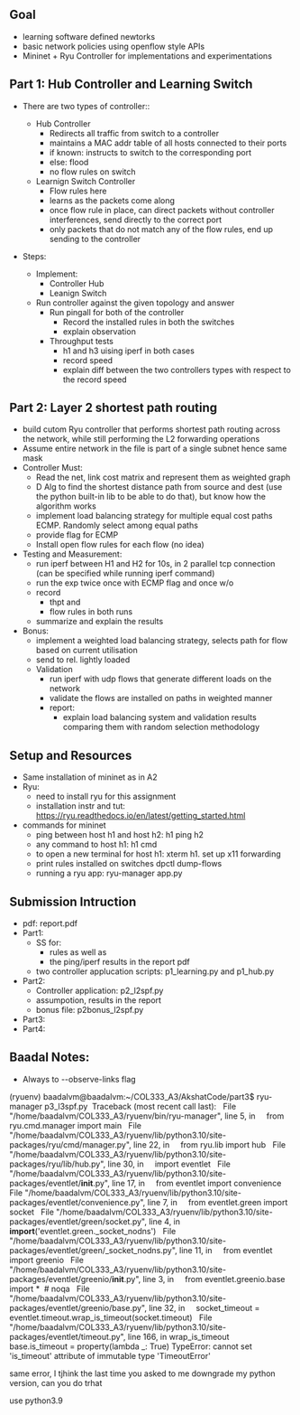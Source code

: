 ## Goal

- learning software defined newtorks
- basic network policies using openflow style APIs
- Mininet + Ryu Controller for implementations and experimentations

## Part 1: Hub Controller and Learning Switch 

- There are two types of controller::
    - Hub Controller 
        - Redirects all traffic from switch to a controller
        - maintains a MAC addr table of all hosts connected to their ports
        - if known: instructs to switch to the corresponding port
        - else: flood
        - no flow rules on switch
    - Learnign Switch Controller
        - Flow rules here
        - learns as the packets come along
        - once flow rule in place, can direct packets without controller interferences, send directly to the correct port
        - only packets that do not match any of the flow rules, end up sending to the controller

- Steps:
    - Implement:
        - Controller Hub
        - Leanign Switch
    - Run controller against the given topology and answer
        - Run pingall for both of the controller
            - Record the installed rules in both the switches
            - explain observation
        - Throughput tests
            - h1 and h3 uising iperf in both cases
            - record speed
            - explain diff between the two controllers types with respect to the record speed

## Part 2: Layer 2 shortest path routing

- build cutom Ryu controller that performs shortest path routing across the network, while still performing the L2 forwarding operations
- Assume entire network in the file is part of a single subnet hence same mask
- Controller Must:
    - Read the net, link cost matrix and represent them as weighted graph 
    - D Alg to find the shortest distance path from source and dest (use the python built-in lib to be able to do that), but know how the algorithm works
    - implement load balancing strategy for multiple equal cost paths ECMP. Randomly select among equal paths
    - provide flag for ECMP
    - Install open flow rules for each flow (no idea)
- Testing and Measurement:
    - run iperf between H1 and H2 for 10s, in 2 parallel tcp connection (can be specified while running iperf command)
    - run the exp twice once with ECMP flag and once w/o
    - record 
        - thpt and 
        - flow rules in both runs
    - summarize and explain the results
- Bonus:
    - implement a weighted load balancing strategy, selects path for flow based on current utilisation 
    - send to rel. lightly loaded
    - Validation
        - run iperf with udp flows that generate different loads on the network
        - validate the flows are installed on paths in weighted manner
        - report:
            - explain load balancing system and validation results comparing them with random selection methodology 


## Setup and Resources

- Same installation of mininet as in A2
- Ryu:
    - need to install ryu for this assignment
    - installation instr and tut: https://ryu.readthedocs.io/en/latest/getting_started.html
- commands for mininet
    - ping between host h1 and host h2: h1 ping h2
    - any command to host h1: h1 cmd
    - to open a new terminal for host h1: xterm h1. set up x11 forwarding
    - print rules installed on switches dpctl dump-flows
    - running a ryu app: ryu-manager app.py

## Submission Intruction 
- pdf: report.pdf
- Part1: 
    - SS for:
        - rules as well as 
        - the ping/iperf results in the report pdf
    - two controller applucation scripts: p1_learning.py and p1_hub.py
- Part2:
    - Controller application: p2_l2spf.py
    - assumpotion, results in the report
    - bonus file: p2bonus_l2spf.py
- Part3:
- Part4:



## Baadal Notes:


- Always to --observe-links flag

(ryuenv) baadalvm@baadalvm:~/COL333_A3/AkshatCode/part3$ ryu-manager p3_l3spf.py 
Traceback (most recent call last):
  File "/home/baadalvm/COL333_A3/ryuenv/bin/ryu-manager", line 5, in <module>
    from ryu.cmd.manager import main
  File "/home/baadalvm/COL333_A3/ryuenv/lib/python3.10/site-packages/ryu/cmd/manager.py", line 22, in <module>
    from ryu.lib import hub
  File "/home/baadalvm/COL333_A3/ryuenv/lib/python3.10/site-packages/ryu/lib/hub.py", line 30, in <module>
    import eventlet
  File "/home/baadalvm/COL333_A3/ryuenv/lib/python3.10/site-packages/eventlet/__init__.py", line 17, in <module>
    from eventlet import convenience
  File "/home/baadalvm/COL333_A3/ryuenv/lib/python3.10/site-packages/eventlet/convenience.py", line 7, in <module>
    from eventlet.green import socket
  File "/home/baadalvm/COL333_A3/ryuenv/lib/python3.10/site-packages/eventlet/green/socket.py", line 4, in <module>
    __import__('eventlet.green._socket_nodns')
  File "/home/baadalvm/COL333_A3/ryuenv/lib/python3.10/site-packages/eventlet/green/_socket_nodns.py", line 11, in <module>
    from eventlet import greenio
  File "/home/baadalvm/COL333_A3/ryuenv/lib/python3.10/site-packages/eventlet/greenio/__init__.py", line 3, in <module>
    from eventlet.greenio.base import *  # noqa
  File "/home/baadalvm/COL333_A3/ryuenv/lib/python3.10/site-packages/eventlet/greenio/base.py", line 32, in <module>
    socket_timeout = eventlet.timeout.wrap_is_timeout(socket.timeout)
  File "/home/baadalvm/COL333_A3/ryuenv/lib/python3.10/site-packages/eventlet/timeout.py", line 166, in wrap_is_timeout
    base.is_timeout = property(lambda _: True)
TypeError: cannot set 'is_timeout' attribute of immutable type 'TimeoutError'

same error, I tjhink the last time you asked to me downgrade my python version, can you do trhat 

use python3.9